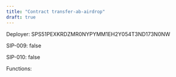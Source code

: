 ```yaml
---
title: "Contract transfer-ab-airdrop"
draft: true
---
```

Deployer: SPS51PEXKRDZMR0NYPYMM1EH2Y054T3ND173N0NW

SIP-009: false

SIP-010: false

Functions:

